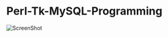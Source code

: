 # Perl-Tk-MySQL-Programming


![ScreenShot](https://github.com/Satanette/test/blob/master/muahaha.png)
